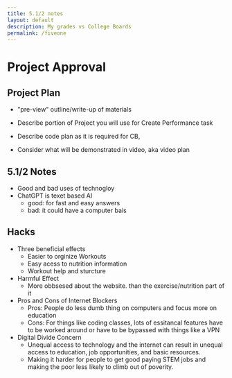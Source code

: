 ```yaml
---
title: 5.1/2 notes
layout: default
description: My grades vs College Boards
permalink: /fiveone
---
```



# Project Approval




## Project Plan

- "pre-view" outline/write-up of materials

- Describe portion of Project you will use for Create Performance task

- Describe code plan as it is required for CB,

- Consider what will be demonstrated in video, aka video plan

## 5.1/2 Notes
- Good and bad uses of technogloy
- ChatGPT is texet based AI
    - good:  for fast and easy answers
    - bad: it could have a computer bais


## Hacks
- Three beneficial effects
    - Easier to orginize Workouts
    - Easy acess to nutrition information
    - Workout help and sturcture
- Harmful Effect
    - More obbsesed about the website. than the exercise/nutrition part of it
- Pros and Cons of Internet Blockers
    - Pros: People do less dumb thing on computers and focus more on education
    - Cons: For things like coding classes, lots of essitancal features have to be worked around or have to be bypassed with things like a VPN
- Digital Divide Concern
    - Unequal access to technology and the internet can result in unequal access to education, job opportunities, and basic resources.
    - Making it harder for people to get good paying STEM jobs and making the poor less likely to climb out of poverity.